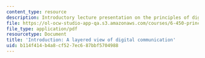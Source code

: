 ```yaml
---
content_type: resource
description: Introductory lecture presentation on the principles of digital communication.
file: https://ol-ocw-studio-app-qa.s3.amazonaws.com/courses/6-450-principles-of-digital-communication-i-fall-2009/b114f414b4a8cf527ec687bbf5704988_MIT6_450F09_slide01.pdf
file_type: application/pdf
resourcetype: Document
title: 'Introduction: A layered view of digital communication'
uid: b114f414-b4a8-cf52-7ec6-87bbf5704988
---
```

